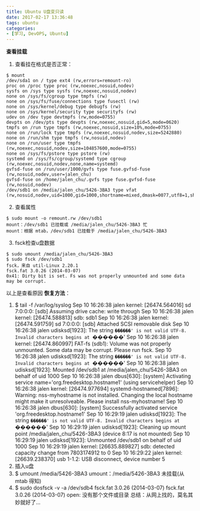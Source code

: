 ```yaml
---
title: Ubuntu U盘变只读
date: 2017-02-17 13:36:48
tags: ubuntu
categories:
- [学习, DevOPS, Ubuntu]
---
```

**查看挂载**
1. 查看挂在格式是否正常：
<!--more-->
```
$ mount
/dev/sda1 on / type ext4 (rw,errors=remount-ro)
proc on /proc type proc (rw,noexec,nosuid,nodev)
sysfs on /sys type sysfs (rw,noexec,nosuid,nodev)
none on /sys/fs/cgroup type tmpfs (rw)
none on /sys/fs/fuse/connections type fusectl (rw)
none on /sys/kernel/debug type debugfs (rw)
none on /sys/kernel/security type securityfs (rw)
udev on /dev type devtmpfs (rw,mode=0755)
devpts on /dev/pts type devpts (rw,noexec,nosuid,gid=5,mode=0620)
tmpfs on /run type tmpfs (rw,noexec,nosuid,size=10%,mode=0755)
none on /run/lock type tmpfs (rw,noexec,nosuid,nodev,size=5242880)
none on /run/shm type tmpfs (rw,nosuid,nodev)
none on /run/user type tmpfs (rw,noexec,nosuid,nodev,size=104857600,mode=0755)
none on /sys/fs/pstore type pstore (rw)
systemd on /sys/fs/cgroup/systemd type cgroup (rw,noexec,nosuid,nodev,none,name=systemd)
gvfsd-fuse on /run/user/1000/gvfs type fuse.gvfsd-fuse (rw,nosuid,nodev,user=jalen_chu)
gvfsd-fuse on /home/jalen_chu/.gvfs type fuse.gvfsd-fuse (rw,nosuid,nodev)
/dev/sdb1 on /media/jalen_chu/5426-3BA3 type vfat (rw,nosuid,nodev,uid=1000,gid=1000,shortname=mixed,dmask=0077,utf8=1,showexec,flush,uhelper=udisks2)
```
2. 查看属性
```
$ sudo mount -o remount.rw /dev/sdb1
mount：/dev/sdb1 已挂载或 /media/jalen_chu/5426-3BA3 忙
mount：根据 mtab，/dev/sdb1 已挂载于 /media/jalen_chu/5426-3BA3
```
3. fsck检查u盘数据
```
$ sudo umount /media/jalen_chu/5426-3BA3
$ sudo fsck /dev/sdb1
fsck，来自 util-Linux 2.20.1
fsck.fat 3.0.26 (2014-03-07)
0x41: Dirty bit is set. Fs was not properly unmounted and some data may be corrupt.
```
以上是查看原因
**恢复方法**：
1. $ tail -f /var/log/syslog
Sep 10 16:26:38 jalen kernel: [26474.564016] sd 7:0:0:0: [sdb] Assuming drive cache: write through
Sep 10 16:26:38 jalen kernel: [26474.588813]  sdb: sdb1
Sep 10 16:26:38 jalen kernel: [26474.591759] sd 7:0:0:0: [sdb] Attached SCSI removable disk
Sep 10 16:26:38 jalen udisksd[1923]: The string `������' is not valid UTF-8. Invalid characters begins at `������'
Sep 10 16:26:38 jalen kernel: [26474.860997] FAT-fs (sdb1): Volume was not properly unmounted. Some data may be corrupt. Please run fsck.
Sep 10 16:26:38 jalen udisksd[1923]: The string `������' is not valid UTF-8. Invalid characters begins at `������'
Sep 10 16:26:38 jalen udisksd[1923]: Mounted /dev/sdb1 at /media/jalen_chu/5426-3BA3 on behalf of uid 1000
Sep 10 16:26:38 jalen dbus[630]: [system] Activating service name='org.freedesktop.hostname1' (using servicehelper)
Sep 10 16:26:38 jalen kernel: [26474.977694] systemd-hostnamed[7896]: Warning: nss-myhostname is not installed. Changing the local hostname might make it unresolveable. Please install nss-myhostname!
Sep 10 16:26:38 jalen dbus[630]: [system] Successfully activated service 'org.freedesktop.hostname1'
Sep 10 16:29:19 jalen udisksd[1923]: The string `������' is not valid UTF-8. Invalid characters begins at `������'
Sep 10 16:29:19 jalen udisksd[1923]: Cleaning up mount point /media/jalen_chu/5426-3BA3 (device 8:17 is not mounted)
Sep 10 16:29:19 jalen udisksd[1923]: Unmounted /dev/sdb1 on behalf of uid 1000
Sep 10 16:29:19 jalen kernel: [26635.889827] sdb: detected capacity change from 7803174912 to 0
Sep 10 16:29:22 jalen kernel: [26639.238370] usb 1-1.2: USB disconnect, device number 5
2. 插入u盘
3. $ umount /media/5426-3BA3
umount：/media/5426-3BA3 未挂载(从 mtab 得知)
4. $ sudo dosfsck -v -a /dev/sdb4
fsck.fat 3.0.26 (2014-03-07)
fsck.fat 3.0.26 (2014-03-07)
open: 没有那个文件或目录
总结：从网上找的，莫名其妙就好了...
